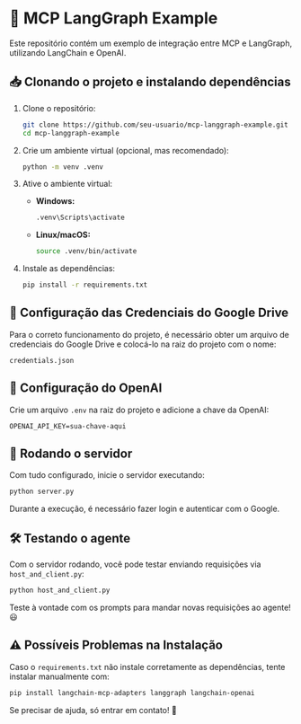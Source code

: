 # 📌 MCP LangGraph Example

Este repositório contém um exemplo de integração entre MCP e LangGraph, utilizando LangChain e OpenAI.

## 📥 Clonando o projeto e instalando dependências

1. Clone o repositório:
   ```sh
   git clone https://github.com/seu-usuario/mcp-langgraph-example.git
   cd mcp-langgraph-example
   ```

2. Crie um ambiente virtual (opcional, mas recomendado):
   ```sh
   python -m venv .venv
   ```

3. Ative o ambiente virtual:
   - **Windows:**
     ```sh
     .venv\Scripts\activate
     ```
   - **Linux/macOS:**
     ```sh
     source .venv/bin/activate
     ```

4. Instale as dependências:
   ```sh
   pip install -r requirements.txt
   ```

## 📄 Configuração das Credenciais do Google Drive

Para o correto funcionamento do projeto, é necessário obter um arquivo de credenciais do Google Drive e colocá-lo na raiz do projeto com o nome:

```
credentials.json
```

## 🔑 Configuração do OpenAI

Crie um arquivo `.env` na raiz do projeto e adicione a chave da OpenAI:

```
OPENAI_API_KEY=sua-chave-aqui
```

## 🚀 Rodando o servidor

Com tudo configurado, inicie o servidor executando:

```sh
python server.py
```

Durante a execução, é necessário fazer login e autenticar com o Google.

## 🛠 Testando o agente

Com o servidor rodando, você pode testar enviando requisições via `host_and_client.py`:

```sh
python host_and_client.py
```

Teste à vontade com os prompts para mandar novas requisições ao agente! 😃

## ⚠️ Possíveis Problemas na Instalação

Caso o `requirements.txt` não instale corretamente as dependências, tente instalar manualmente com:

```sh
pip install langchain-mcp-adapters langgraph langchain-openai
```

Se precisar de ajuda, só entrar em contato! 🚀
